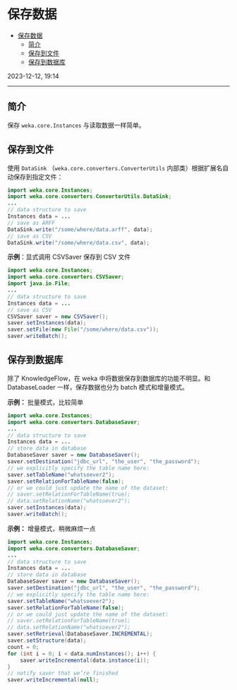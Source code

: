 # 保存数据

- [保存数据](#保存数据)
  - [简介](#简介)
  - [保存到文件](#保存到文件)
  - [保存到数据库](#保存到数据库)

2023-12-12, 19:14
****

## 简介

保存 `weka.core.Instances` 与读取数据一样简单。

## 保存到文件

使用 `DataSink` （`weka.core.converters.ConverterUtils` 内部类）根据扩展名自动保存到指定文件：

```java
import weka.core.Instances;
import weka.core.converters.ConverterUtils.DataSink;
...
// data structure to save
Instances data = ...
// save as ARFF
DataSink.write("/some/where/data.arff", data);
// save as CSV
DataSink.write("/some/where/data.csv", data);
```

**示例**：显式调用 CSVSaver 保存到 CSV 文件

```java
import weka.core.Instances;
import weka.core.converters.CSVSaver;
import java.io.File;
...
// data structure to save
Instances data = ...
// save as CSV
CSVSaver saver = new CSVSaver();
saver.setInstances(data);
saver.setFile(new File("/some/where/data.csv"));
saver.writeBatch();
```

## 保存到数据库

除了 KnowledgeFlow，在 weka 中将数据保存到数据库的功能不明显。和 DatabaseLoader 一样，保存数据也分为 batch 模式和增量模式。

**示例：** 批量模式，比较简单

```java
import weka.core.Instances;
import weka.core.converters.DatabaseSaver;
...
// data structure to save
Instances data = ...
// store data in database
DatabaseSaver saver = new DatabaseSaver();
saver.setDestination("jdbc_url", "the_user", "the_password");
// we explicitly specify the table name here:
saver.setTableName("whatsoever2");
saver.setRelationForTableName(false);
// or we could just update the name of the dataset:
// saver.setRelationForTableName(true);
// data.setRelationName("whatsoever2");
saver.setInstances(data);
saver.writeBatch();
```

**示例：** 增量模式，稍微麻烦一点

```java
import weka.core.Instances;
import weka.core.converters.DatabaseSaver;
...
// data structure to save
Instances data = ...
// store data in database
DatabaseSaver saver = new DatabaseSaver();
saver.setDestination("jdbc_url", "the_user", "the_password");
// we explicitly specify the table name here:
saver.setTableName("whatsoever2");
saver.setRelationForTableName(false);
// or we could just update the name of the dataset:
// saver.setRelationForTableName(true);
// data.setRelationName("whatsoever2");
saver.setRetrieval(DatabaseSaver.INCREMENTAL);
saver.setStructure(data);
count = 0;
for (int i = 0; i < data.numInstances(); i++) {
    saver.writeIncremental(data.instance(i));
}
// notify saver that we’re finished
saver.writeIncremental(null);
```
